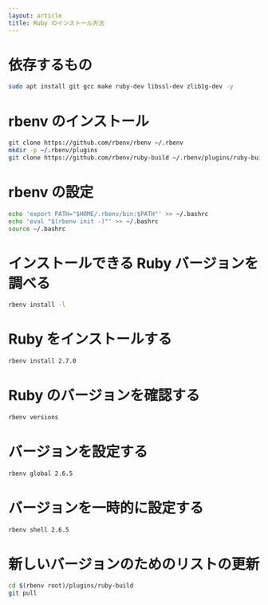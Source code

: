 ```yaml
---
layout: article
title: Ruby のインストール方法
---
```


# 依存するもの
```sh
sudo apt install git gcc make ruby-dev libssl-dev zlib1g-dev -y
```

# rbenv のインストール

```sh
git clone https://github.com/rbenv/rbenv ~/.rbenv
mkdir -p ~/.rbenv/plugins
git clone https://github.com/rbenv/ruby-build ~/.rbenv/plugins/ruby-build
```

# rbenv の設定
```sh
echo 'export PATH="$HOME/.rbenv/bin:$PATH"' >> ~/.bashrc
echo 'eval "$(rbenv init -)"' >> ~/.bashrc
source ~/.bashrc
```

# インストールできる Ruby バージョンを調べる
```sh
rbenv install -l
```

# Ruby をインストールする
```sh
rbenv install 2.7.0
```

# Ruby のバージョンを確認する
```sh
rbenv versions
```

# バージョンを設定する
```sh
rbenv global 2.6.5
```

# バージョンを一時的に設定する
```sh
rbenv shell 2.6.5
```

# 新しいバージョンのためのリストの更新
```sh
cd $(rbenv root)/plugins/ruby-build
git pull
```